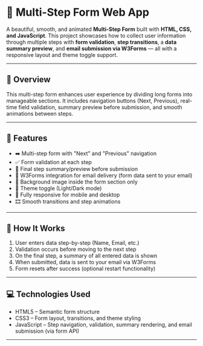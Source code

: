 # 🧾 Multi-Step Form Web App

A beautiful, smooth, and animated **Multi-Step Form** built with **HTML, CSS, and JavaScript**. This project showcases how to collect user information through multiple steps with **form validation**, **step transitions**, a **data summary preview**, and **email submission via W3Forms** — all with a responsive layout and theme toggle support.

---

## 📌 Overview

This multi-step form enhances user experience by dividing long forms into manageable sections. It includes navigation buttons (Next, Previous), real-time field validation, summary preview before submission, and smooth animations between steps.

---

## 🚀 Features

- ➡️ Multi-step form with "Next" and "Previous" navigation  
- ✅ Form validation at each step  
- 📝 Final step summary/preview before submission  
- 📧 W3Forms integration for email delivery (form data sent to your email)  
- 🌄 Background image inside the form section only  
- 🎨 Theme toggle (Light/Dark mode)  
- 📱 Fully responsive for mobile and desktop  
- 🎞️ Smooth transitions and step animations  

---

## 🧠 How It Works

1. User enters data step-by-step (Name, Email, etc.)
2. Validation occurs before moving to the next step
3. On the final step, a summary of all entered data is shown
4. When submitted, data is sent to your email via W3Forms
5. Form resets after success (optional restart functionality)

---

## 💻 Technologies Used

- HTML5 – Semantic form structure  
- CSS3 – Form layout, transitions, and theme styling  
- JavaScript – Step navigation, validation, summary rendering, and email submission (via form API)

---



